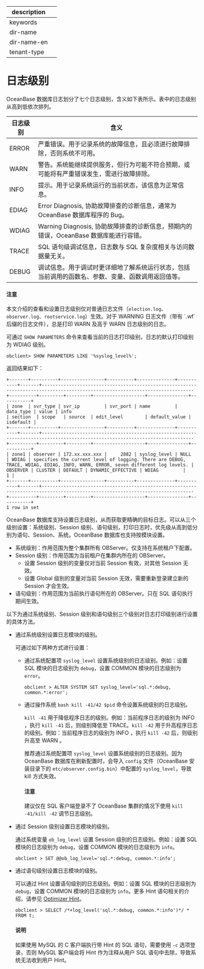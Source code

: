 |description||
|---|---|
|keywords||
|dir-name||
|dir-name-en||
|tenant-type||

# 日志级别

OceanBase 数据库日志划分了七个日志级别，含义如下表所示。表中的日志级别从高到低依次排列。

|    日志级别    |                        含义                                                  |
|------------|--------------------------------------------------------------------------------|
| ERROR      | 严重错误。用于记录系统的故障信息，且必须进行故障排除，否则系统不可用。               |
| WARN       | 警告。系统能继续提供服务，但行为可能不符合预期，或可能将有严重错误发生，需进行故障排除。  |
| INFO       | 提示。用于记录系统运行的当前状态，该信息为正常信息。                                |
| EDIAG      | Error Diagnosis, 协助故障排查的诊断信息，通常为 OceanBase 数据库程序的 Bug。       |
| WDIAG      | Warning Diagnosis, 协助故障排查的诊断信息，预期内的错误，OceanBase 数据库能进行容错。|
| TRACE      | SQL 语句级调试信息，日志数与 SQL 复杂度相关与访问数据量无关。                        |
| DEBUG      | 调试信息。用于调试时更详细地了解系统运行状态，包括当前调用的函数名、参数、变量、函数调用返回值等。 |

<main id="notice" type='notice'>
    <h4>注意</h4>
    <p>本文介绍的查看和设置日志级别仅对普通日志文件（<code>election.log</code>、<code>observer.log</code>、<code>rootservice.log</code>）生效。对于 WARNING 日志文件（带有 `.wf` 后缀的日志文件），总是打印 WARN 及高于 WARN 日志级别的日志。</p>
</main>

可通过 `SHOW PARAMETERS` 命令来查看当前的日志打印级别，日志的默认打印级别为 WDIAG 级别。

```shell
obclient> SHOW PARAMETERS LIKE '%syslog_level%';
```

返回结果如下：

```shell
+-------+----------+----------------+----------+--------------+-----------+-------+------------------------------------------------------------------------------------------------------------------------------+----------+---------+---------+-------------------+---------------+-----------+
| zone  | svr_type | svr_ip         | svr_port | name         | data_type | value | info                                                                                                                         | section  | scope   | source  | edit_level        | default_value | isdefault |
+-------+----------+----------------+----------+--------------+-----------+-------+------------------------------------------------------------------------------------------------------------------------------+----------+---------+---------+-------------------+---------------+-----------+
| zone1 | observer | 172.xx.xxx.xxx |     2882 | syslog_level | NULL      | WDIAG | specifies the current level of logging. There are DEBUG, TRACE, WDIAG, EDIAG, INFO, WARN, ERROR, seven different log levels. | OBSERVER | CLUSTER | DEFAULT | DYNAMIC_EFFECTIVE | WDIAG         |         1 |
+-------+----------+----------------+----------+--------------+-----------+-------+------------------------------------------------------------------------------------------------------------------------------+----------+---------+---------+-------------------+---------------+-----------+
1 row in set
```

OceanBase 数据库支持设置日志级别，从而获取更精确的目标日志。可以从三个级别设置：系统级别、Session 级别、语句级别，打印日志时，优先级从高到低分别为语句、Session、系统。OceanBase 数据库也支持按模块设置。

* 系统级别：作用范围为整个集群所有 OBServer。仅支持在系统租户下配置。
* Session 级别：作用范围为当前租户在集群内所在的 OBServer。
    * 设置 Session 级别的变量仅对当前 Session 有效，对其他 Session 无效。
    * 设置 Global 级别的变量对当前 Session 无效，需要重新登录建立新的 Session 才会生效。
* 语句级别：作用范围为当前执行语句所在的 OBServer。只在 SQL 语句执行期间生效。

以下为通过系统级别、Session 级别和语句级别三个级别对日志打印级别进行设置的具体方法。

* 通过系统级别设置日志模块的级别。

    可通过如下两种方式进行设置：

    * 通过系统配置项 `syslog_level` 设置系统级别的日志级别。例如：设置 SQL 模块的日志级别为 `debug`，设置 COMMON 模块的日志级别为 `error`。

        ```shell
        obclient > ALTER SYSTEM SET syslog_level='sql.*:debug, common.*:error';
        ```
    * 通过操作系统 `bash kill -41/42 $pid` 命令设置系统级别的日志级别。

        `kill -41` 用于降低程序日志的级别。例如：当前程序日志的级别为 INFO ，执行 `kill -41` 后，则级别降低至 TRACE。`kill -42` 用于升高程序日志的级别。例如：当前程序日志的级别为 INFO ，执行 `kill -42` 后，则级别升高至 WARN 。

        推荐通过系统配置项 `syslog_level` 设置系统级别的日志级别。因为 OceanBase 数据库在刷新配置时，会导入 `config` 文件（OceanBase 安装目录下的 `etc/observer.config.bin`）中配置的 `syslog_level`，导致 kill 方式失效。

        <main id="notice" type='notice'>
        <h4>注意</h4>
        <p>建议仅在 SQL 客户端登录不了 OceanBase 集群的情况下使用 <code>kill -41/kill -42</code> 调节日志级别。</p>
        </main>

* 通过 Session 级别设置日志模块的级别。

    通过系统变量 `ob_log_level` 设置 Session 级别的日志级别。例如：设置 SQL 模块的日志级别为 `debug`，设置 COMMON 模块的日志级别为 `info`。

    ```shell
    obclient > SET @@ob_log_level='sql.*:debug, common.*:info';
    ```

* 通过语句级别设置日志模块的级别。

    可以通过 Hint 设置语句级别的日志级别。例如：设置 SQL 模块的日志级别为 `debug`，设置 COMMON 模块的日志级别为 `info`。更多 Hint 语句相关的介绍，请参见 [Optimizer Hint](../../700.reference/1000.performance-tuning-guide/500.sql-optimization/400.sql-optimization/700.manage-execution-plans/100.optimizer-hint.md)。

    ```shell
    obclient > SELECT /*+log_level('sql.*:debug, common.*:info')*/ * FROM t;
    ```

    <main id="notice" type='explain'>
    <h4>说明</h4>
    <p>如果使用 MySQL 的 C 客户端执行带 Hint 的 SQL 语句，需要使用 <code>-c</code> 选项登录，否则 MySQL 客户端会将 Hint 作为注释从用户 SQL 语句中去除，导致系统无法收到用户 Hint。</p>
    </main>


